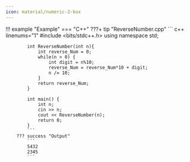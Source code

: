 ```yaml
---
icon: material/numeric-2-box
---
```


!!! example "Example"
    === "C++"
        ???+ tip "ReverseNumber.cpp"
            ``` c++ linenums="1"
            #include <bits/stdc++.h>
            using namespace std;

            int ReverseNumber(int n){
                int reverse_Num = 0;
                while(n > 0) {
                    int digit = n%10;
                    reverse_Num = reverse_Num*10 + digit;
                    n /= 10;
                }
                return reverse_Num;
            }

            int main() {
                int n;
                cin >> n;
                cout << ReverseNumber(n);
                return 0;
            }
            ```
        ??? success "Output"
            ```
            5432
            2345
            ```